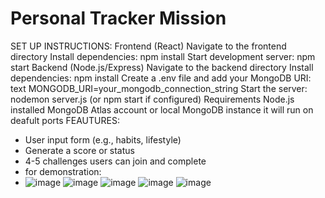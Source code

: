 ﻿# Personal Tracker Mission
SET UP INSTRUCTIONS:
Frontend (React)
Navigate to the frontend directory
Install dependencies: npm install
Start development server: npm start
Backend (Node.js/Express)
Navigate to the backend directory
Install dependencies: npm install
Create a .env file and add your MongoDB URI:
text
MONGODB_URI=your_mongodb_connection_string
Start the server: nodemon server.js (or npm start if configured)
Requirements
Node.js installed
MongoDB Atlas account or local MongoDB instance
it will run on deafult ports
FEAUTURES:
* User input form (e.g., habits, lifestyle)
* Generate a score or status
* 4-5 challenges users can join and complete
* for demonstration:
* ![image](https://github.com/user-attachments/assets/9f4fd193-b35d-4f53-9275-3d655a0704e9)
![image](https://github.com/user-attachments/assets/590504fd-ccdf-4b3d-a260-a0b620781b9d)
![image](https://github.com/user-attachments/assets/e20f9376-841a-4bbe-addd-709836630552)
![image](https://github.com/user-attachments/assets/86246fac-d600-432b-9563-43b8a30a200c)
![image](https://github.com/user-attachments/assets/2017ca1e-371a-42ce-823d-6cdb078df546)

